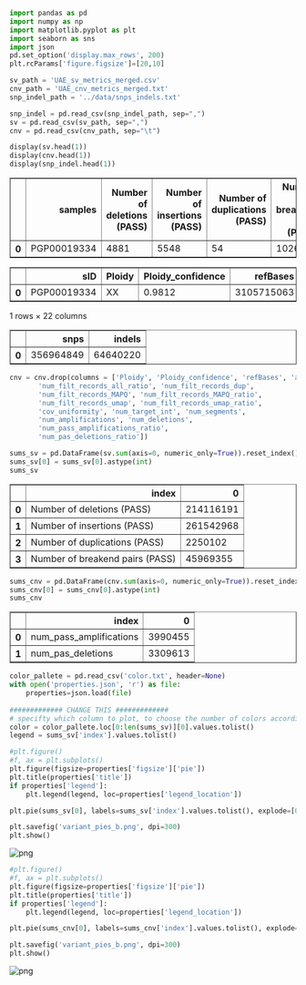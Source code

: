```python
import pandas as pd
import numpy as np
import matplotlib.pyplot as plt
import seaborn as sns
import json
pd.set_option('display.max_rows', 200)
plt.rcParams['figure.figsize']=[20,10]
```


```python
sv_path = 'UAE_sv_metrics_merged.csv'
cnv_path = 'UAE_cnv_metrics_merged.txt'
snp_indel_path = '../data/snps_indels.txt'

snp_indel = pd.read_csv(snp_indel_path, sep=",")
sv = pd.read_csv(sv_path, sep=",")
cnv = pd.read_csv(cnv_path, sep="\t")

display(sv.head(1))
display(cnv.head(1))
display(snp_indel.head(1))
```


<div>
<style scoped>
    .dataframe tbody tr th:only-of-type {
        vertical-align: middle;
    }

    .dataframe tbody tr th {
        vertical-align: top;
    }

    .dataframe thead th {
        text-align: right;
    }
</style>
<table border="1" class="dataframe">
  <thead>
    <tr style="text-align: right;">
      <th></th>
      <th>samples</th>
      <th>Number of deletions (PASS)</th>
      <th>Number of insertions (PASS)</th>
      <th>Number of duplications (PASS)</th>
      <th>Number of breakend pairs (PASS)</th>
    </tr>
  </thead>
  <tbody>
    <tr>
      <th>0</th>
      <td>PGP00019334</td>
      <td>4881</td>
      <td>5548</td>
      <td>54</td>
      <td>1026</td>
    </tr>
  </tbody>
</table>
</div>



<div>
<style scoped>
    .dataframe tbody tr th:only-of-type {
        vertical-align: middle;
    }

    .dataframe tbody tr th {
        vertical-align: top;
    }

    .dataframe thead th {
        text-align: right;
    }
</style>
<table border="1" class="dataframe">
  <thead>
    <tr style="text-align: right;">
      <th></th>
      <th>sID</th>
      <th>Ploidy</th>
      <th>Ploidy_confidence</th>
      <th>refBases</th>
      <th>avg_align_cov</th>
      <th>num_align_records</th>
      <th>num_filt_records_all</th>
      <th>num_filt_records_all_ratio</th>
      <th>num_filt_records_dup</th>
      <th>num_filt_records_MAPQ</th>
      <th>...</th>
      <th>num_filt_records_umap_ratio</th>
      <th>cov_uniformity</th>
      <th>num_target_int</th>
      <th>num_segments</th>
      <th>num_amplifications</th>
      <th>num_deletions</th>
      <th>num_pass_amplifications</th>
      <th>num_pass_amplifications_ratio</th>
      <th>num_pas_deletions</th>
      <th>num_pas_deletions_ratio</th>
    </tr>
  </thead>
  <tbody>
    <tr>
      <th>0</th>
      <td>PGP00019334</td>
      <td>XX</td>
      <td>0.9812</td>
      <td>3105715063</td>
      <td>44.04</td>
      <td>997849408</td>
      <td>68851034</td>
      <td>6.9</td>
      <td>0,0</td>
      <td>59989365</td>
      <td>...</td>
      <td>0.89</td>
      <td>0.14</td>
      <td>2430115</td>
      <td>1935</td>
      <td>163</td>
      <td>566</td>
      <td>88</td>
      <td>53.99</td>
      <td>70</td>
      <td>12.37</td>
    </tr>
  </tbody>
</table>
<p>1 rows × 22 columns</p>
</div>



<div>
<style scoped>
    .dataframe tbody tr th:only-of-type {
        vertical-align: middle;
    }

    .dataframe tbody tr th {
        vertical-align: top;
    }

    .dataframe thead th {
        text-align: right;
    }
</style>
<table border="1" class="dataframe">
  <thead>
    <tr style="text-align: right;">
      <th></th>
      <th>snps</th>
      <th>indels</th>
    </tr>
  </thead>
  <tbody>
    <tr>
      <th>0</th>
      <td>356964849</td>
      <td>64640220</td>
    </tr>
  </tbody>
</table>
</div>



```python
cnv = cnv.drop(columns = ['Ploidy', 'Ploidy_confidence', 'refBases', 'avg_align_cov', 'num_align_records', 'num_filt_records_all',
       'num_filt_records_all_ratio', 'num_filt_records_dup',
       'num_filt_records_MAPQ', 'num_filt_records_MAPQ_ratio',
       'num_filt_records_umap', 'num_filt_records_umap_ratio',
       'cov_uniformity', 'num_target_int', 'num_segments',
       'num_amplifications', 'num_deletions',
       'num_pass_amplifications_ratio',
       'num_pas_deletions_ratio'])
```


```python
sums_sv = pd.DataFrame(sv.sum(axis=0, numeric_only=True)).reset_index()
sums_sv[0] = sums_sv[0].astype(int)
sums_sv
```




<div>
<style scoped>
    .dataframe tbody tr th:only-of-type {
        vertical-align: middle;
    }

    .dataframe tbody tr th {
        vertical-align: top;
    }

    .dataframe thead th {
        text-align: right;
    }
</style>
<table border="1" class="dataframe">
  <thead>
    <tr style="text-align: right;">
      <th></th>
      <th>index</th>
      <th>0</th>
    </tr>
  </thead>
  <tbody>
    <tr>
      <th>0</th>
      <td>Number of deletions (PASS)</td>
      <td>214116191</td>
    </tr>
    <tr>
      <th>1</th>
      <td>Number of insertions (PASS)</td>
      <td>261542968</td>
    </tr>
    <tr>
      <th>2</th>
      <td>Number of duplications (PASS)</td>
      <td>2250102</td>
    </tr>
    <tr>
      <th>3</th>
      <td>Number of breakend pairs (PASS)</td>
      <td>45969355</td>
    </tr>
  </tbody>
</table>
</div>




```python
sums_cnv = pd.DataFrame(cnv.sum(axis=0, numeric_only=True)).reset_index()
sums_cnv[0] = sums_cnv[0].astype(int)
sums_cnv
```




<div>
<style scoped>
    .dataframe tbody tr th:only-of-type {
        vertical-align: middle;
    }

    .dataframe tbody tr th {
        vertical-align: top;
    }

    .dataframe thead th {
        text-align: right;
    }
</style>
<table border="1" class="dataframe">
  <thead>
    <tr style="text-align: right;">
      <th></th>
      <th>index</th>
      <th>0</th>
    </tr>
  </thead>
  <tbody>
    <tr>
      <th>0</th>
      <td>num_pass_amplifications</td>
      <td>3990455</td>
    </tr>
    <tr>
      <th>1</th>
      <td>num_pas_deletions</td>
      <td>3309613</td>
    </tr>
  </tbody>
</table>
</div>




```python
color_pallete = pd.read_csv('color.txt', header=None)
with open('properties.json', 'r') as file:
    properties=json.load(file)
    
############# CHANGE THIS #############
# specifty which column to plot, to choose the number of colors accordingly
color = color_pallete.loc[0:len(sums_sv)][0].values.tolist()
legend = sums_sv['index'].values.tolist()
```


```python
#plt.figure()
#f, ax = plt.subplots()
plt.figure(figsize=properties['figsize']['pie'])
plt.title(properties['title'])
if properties['legend']:
    plt.legend(legend, loc=properties['legend_location'])

plt.pie(sums_sv[0], labels=sums_sv['index'].values.tolist(), explode=[0.01,0.01,0.1,0.01], colors=color)

plt.savefig('variant_pies_b.png', dpi=300)
plt.show()
```


    
![png](cnv_sv_files/cnv_sv_6_0.png)
    



```python
#plt.figure()
#f, ax = plt.subplots()
plt.figure(figsize=properties['figsize']['pie'])
plt.title(properties['title'])
if properties['legend']:
    plt.legend(legend, loc=properties['legend_location'])

plt.pie(sums_cnv[0], labels=sums_cnv['index'].values.tolist(), explode=[0.01,0.01], colors=color)

plt.savefig('variant_pies_b.png', dpi=300)
plt.show()
```


    
![png](cnv_sv_files/cnv_sv_7_0.png)
    



```python

```

